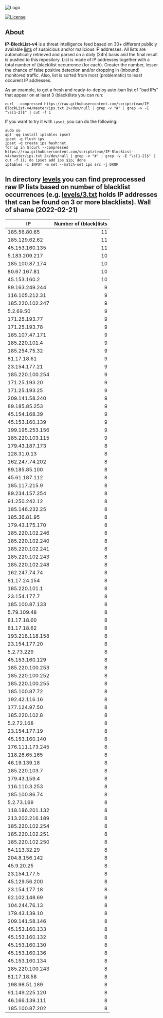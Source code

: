 ![Logo](https://i.imgur.com/PyKLAe7.png)

[![License](https://img.shields.io/badge/license-The_Unlicense-red.svg)](https://unlicense.org/)

About
----

**IP-BlockList-v4** is a threat intelligence feed based on 30+ different publicly available [lists](https://github.com/stamparm/maltrail) of suspicious and/or malicious IP addresses. All lists are automatically retrieved and parsed on a daily (24h) basis and the final result is pushed to this repository. List is made of IP addresses together with a total number of (black)list occurrence (for each). Greater the number, lesser the chance of false positive detection and/or dropping in (inbound) monitored traffic. Also, list is sorted from most (problematic) to least occurent IP addresses.

As an example, to get a fresh and ready-to-deploy auto-ban list of "bad IPs" that appear on at least 3 (black)lists you can run:

```
curl --compressed https://raw.githubusercontent.com/scriptzteam/IP-BlockList-v4/master/ips.txt 2>/dev/null | grep -v "#" | grep -v -E "\s[1-2]$" | cut -f 1
```

If you want to try it with `ipset`, you can do the following:

```
sudo su
apt -qq install iptables ipset
ipset -q flush ips
ipset -q create ips hash:net
for ip in $(curl --compressed https://raw.githubusercontent.com/scriptzteam/IP-BlockList-v4/master/ips.txt 2>/dev/null | grep -v "#" | grep -v -E "\s[1-2]$" | cut -f 1); do ipset add ips $ip; done
iptables -I INPUT -m set --match-set ips src -j DROP
```

In directory [levels](levels) you can find preprocessed raw IP lists based on number of blacklist occurrences (e.g. [levels/3.txt](levels/3.txt) holds IP addresses that can be found on 3 or more blacklists).
Wall of shame (2022-02-21)
----

|IP|Number of (black)lists|
|---|--:|
185.56.80.65|11
185.129.62.62|11
45.153.160.135|11
5.183.209.217|10
185.100.87.174|10
80.67.167.81|10
45.153.160.2|10
89.163.249.244|9
116.105.212.31|9
185.220.102.247|9
5.2.69.50|9
171.25.193.77|9
171.25.193.78|9
185.107.47.171|9
185.220.101.4|9
185.254.75.32|9
81.17.18.61|9
23.154.177.21|9
185.220.100.254|9
171.25.193.20|9
171.25.193.25|9
209.141.58.240|9
89.185.85.253|9
45.154.168.39|9
45.153.160.139|9
199.195.253.156|9
185.220.103.115|9
179.43.187.173|8
128.31.0.13|8
162.247.74.202|8
89.185.85.100|8
45.61.187.112|8
185.117.215.9|8
89.234.157.254|8
91.250.242.12|8
185.146.232.25|8
185.36.81.95|8
179.43.175.170|8
185.220.102.246|8
185.220.102.240|8
185.220.102.241|8
185.220.102.243|8
185.220.102.248|8
162.247.74.74|8
81.17.24.154|8
185.220.101.1|8
23.154.177.7|8
185.100.87.133|8
5.79.109.48|8
81.17.18.60|8
81.17.18.62|8
193.218.118.158|8
23.154.177.20|8
5.2.73.229|8
45.153.160.129|8
185.220.100.253|8
185.220.100.252|8
185.220.100.255|8
185.100.87.72|8
192.42.116.16|8
177.124.97.50|8
185.220.102.8|8
5.2.72.168|8
23.154.177.19|8
45.153.160.140|8
176.111.173.245|8
118.26.65.165|8
46.19.139.18|8
185.220.103.7|8
179.43.159.4|8
116.110.3.253|8
185.100.86.74|8
5.2.73.169|8
118.186.201.132|8
213.202.216.189|8
185.220.102.254|8
185.220.102.251|8
185.220.102.250|8
64.113.32.29|8
204.8.156.142|8
45.9.20.25|8
23.154.177.5|8
45.129.56.200|8
23.154.177.18|8
62.102.148.69|8
104.244.76.13|8
179.43.139.10|8
209.141.58.146|8
45.153.160.133|8
45.153.160.132|8
45.153.160.130|8
45.153.160.136|8
45.153.160.134|8
185.220.100.243|8
81.17.18.58|8
198.98.51.189|8
91.149.225.120|8
46.166.139.111|8
185.100.87.202|8
